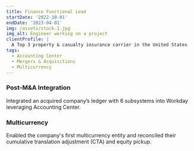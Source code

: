 ```yaml
---
title: Finance Functional Lead
startDate: '2022-10-01'
endDate: '2023-04-01'
img: /assets/stock-1.jpg
img_alt: Engineer working on a project
clientProfile: |
  A Top 3 property & casualty insurance carrier in the United States
tags:
  - Accounting Center
  - Mergers & Acquisitions
  - Multicurrency
---
```


### Post-M&A Integration
Integrated an acquired company’s ledger with 6 subsystems into Workday leveraging Accounting Center. 

### Multicurrency
Enabled the company's first multicurrency entity and reconciled their cumulative translation adjustment (CTA) and equity pickup.
